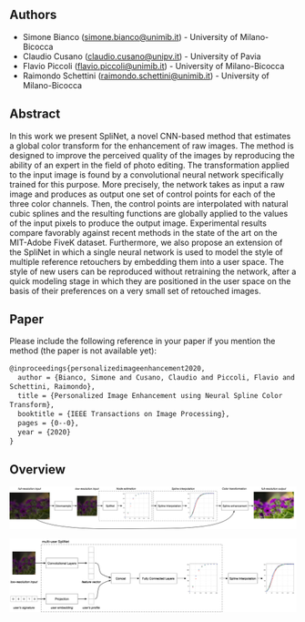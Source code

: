 ## Authors

- Simone Bianco ([simone.bianco@unimib.it](mailto:simone.bianco@disco.unimib.it)) - University of Milano-Bicocca<br>
- Claudio Cusano ([claudio.cusano@unipv.it](mailto:claudio.cusano@unipv.it)) - University of Pavia<br>
- Flavio Piccoli ([flavio.piccoli@unimib.it](mailto:flavio.piccoli@unimib.it)) - University of Milano-Bicocca<br>
- Raimondo Schettini ([raimondo.schettini@unimib.it](mailto:raimondo.schettini@unimib.it)) - University of Milano-Bicocca<br>

## Abstract
In this work we present SpliNet, a novel CNN-based method that estimates a global color transform for the enhancement of raw images. The method is designed to improve the perceived quality of the images by reproducing the ability of an expert in the field of photo editing.
The transformation applied to the input image is found by a convolutional neural network specifically trained for this purpose. More precisely, the network takes as input a raw
image and produces as output one set of control points for each of the three color channels. Then, the control points are interpolated with natural cubic splines and the resulting functions are globally applied to the values of the input pixels to produce the output image.
Experimental results compare favorably against recent methods in the state of the art on the MIT-Adobe FiveK dataset.
Furthermore, we also propose an extension of the SpliNet in which a single neural network is used to model the style of multiple reference retouchers by embedding them into a user space.  The style of new users can be reproduced without retraining the network, after a quick modeling stage in which they are positioned in the user space on the basis of their preferences on a very small set of retouched images.

## Paper

Please include the following reference in your paper if you mention the method (the paper is not available yet):

```
@inproceedings{personalizedimageenhancement2020,
  author = {Bianco, Simone and Cusano, Claudio and Piccoli, Flavio and Schettini, Raimondo},
  title = {Personalized Image Enhancement using Neural Spline Color Transform},
  booktitle = {IEEE Transactions on Image Processing},
  pages = {0--0},
  year = {2020}
}
```

## Overview

![pipeline single user](https://github.com/dros1986/neural_spline_enhancement/raw/master/docs/pipe_single.png)

![pipeline adaptation](https://github.com/dros1986/neural_spline_enhancement/raw/master/docs/pipe_multi.png)
